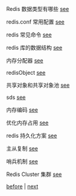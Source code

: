 Redis 数据类型有哪些 [see](11/1.md)  

redis.conf 常用配置 [see](11/2.md)  

redis 常见命令 [see](11/3.md)  

redis 库的数据结构 [see](11/4.md)  

内存分配器 [see](11/5.md)  

redisObject [see](11/6.md)  

共享对象和共享对象池 [see](11/7.md)  

sds [see](11/8.md)  

内存编码 [see](11/9.md)  

优化内存占用 [see](11/10.md)  

redis 持久化方案 [see](11/11.md)  

主从复制 [see](11/12.md)  

哨兵机制 [see](11/13.md)  

Redis Cluster 集群 [see](11/14.md)  

[before](10.md) | [next](12.md)  